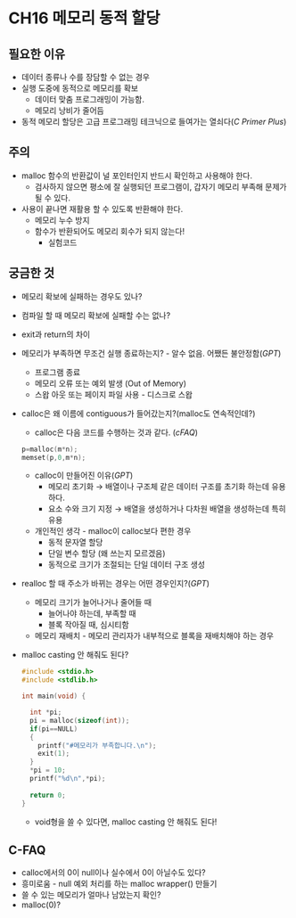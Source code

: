 # CH16 메모리 동적 할당

## 필요한 이유

- 데이터 종류나 수를 장담할 수 없는 경우
- 실행 도중에 동적으로 메모리를 확보
    - 데이터 맞춤 프로그래밍이 가능함.
    - 메모리 낭비가 줄어듬
- 동적 메모리 할당은 고급 프로그래밍 테크닉으로 들여가는 열쇠다(*C Primer Plus*)

## 주의

- malloc 함수의 반환값이 널 포인터인지 반드시 확인하고 사용해야 한다.
    - 검사하지 않으면 평소에 잘 실행되던 프로그램이, 갑자기 메모리 부족해 문제가 될 수 있다.
- 사용이 끝나면 재활용 할 수 있도록 반환해야 한다.
    - 메모리 누수 방지
    - 함수가 반환되어도 메모리 회수가 되지 않는다!
        - 실험코드

## 궁금한 것

- 메모리 확보에 실패하는 경우도 있나?
- 컴파일 할 때 메모리 확보에 실패할 수는 없나?
- exit과 return의 차이
- 메모리가 부족하면 무조건 실행 종료하는지? - 알수 없음. 어쨌든 불안정함(*GPT*)
    - 프로그램 종료
    - 메모리 오류 또는 예외 발생 (Out of Memory)
    - 스왑 아웃 또는 페이지 파일 사용 - 디스크로 스왑
- calloc은 왜 이름에 contiguous가 들어갔는지?(malloc도 연속적인데?)
    - calloc은 다음 코드를 수행하는 것과 같다. (*cFAQ*)
    
    ```c
    p=malloc(m*n);
    memset(p,0,m*n);
    ```
    
    - calloc이 만들어진 이유(*GPT*)
        - 메모리 초기화 → 배열이나 구조체 같은 데이터 구조를 초기화 하는데 유용하다.
        - 요소 수와 크기 지정 → 배열을 생성하거나 다차원 배열을 생성하는데 특히 유용
    - 개인적인 생각 - malloc이 calloc보다 편한 경우
        - 동적 문자열 할당
        - 단일 변수 할당 (왜 쓰는지 모르겠음)
        - 동적으로 크기가 조절되는 단일 데이터 구조 생성
- realloc 할 때 주소가 바뀌는 경우는 어떤 경우인지?(*GPT*)
    - 메모리 크기가 늘어나거나 줄어들 때
        - 늘어나야 하는데, 부족할 때
        - 블록 작아질 때, 심시티함
    - 메모리 재배치 - 메모리 관리자가 내부적으로 블록을 재배치해야 하는 경우
- malloc casting 안 해줘도 된다?
    
    ```c
    #include <stdio.h>
    #include <stdlib.h>
    
    int main(void) {
    
      int *pi;
      pi = malloc(sizeof(int));
      if(pi==NULL)
      {
        printf("#메모리가 부족합니다.\n");
        exit(1);
      }
      *pi = 10;
      printf("%d\n",*pi);
      
      return 0;
    }
    ```
    
    - void형을 쓸 수 있다면, malloc casting 안 해줘도 된다!

## C-FAQ

- calloc에서의 0이 null이나 실수에서 0이 아닐수도 있다?
- 흥미로움 - null 예외 처리를 하는 malloc wrapper() 만들기
- 쓸 수 있는 메모리가 얼마나 남았는지 확인?
- malloc(0)?